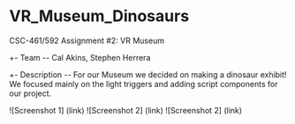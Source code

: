 # VR_Museum_Dinosaurs
CSC-461/592 Assignment #2: VR Museum

+- Team --
Cal Akins, Stephen Herrera

+- Description --
For our Museum we decided on making a dinosaur exhibit! We focused mainly on the light triggers and adding script components for our project.


![Screenshot 1]
(link)
![Screenshot 2]
(link)
![Screenshot 2]
(link)
